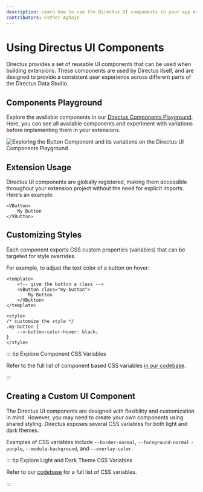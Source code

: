 ```yaml
---
description: Learn how to use the Directus UI components in your app extensions.
contributors: Esther Agbaje
---
```


# Using Directus UI Components

Directus provides a set of reusable UI components that can be used when building extensions. These components are used
by Directus itself, and are designed to provide a consistent user experience across different parts of the Directus Data
Studio.

## Components Playground

Explore the available components in our [Directus Components Playground](https://components.directus.io/). Here, you can
see all available components and experiment with variations before implementing them in your extensions.

![Exploring the Button Component and its variations on the Directus UI Components Playground](https://marketing.directus.app/assets/46d72f1a-5d9f-49f8-a09a-b2ffc5200812.gif)

## Extension Usage

Directus UI components are globally registered, making them accessible throughout your extension project without the
need for explicit imports. Here’s an example:

```vue
<VButton>
	My Button
</VButton>
```

## Customizing Styles

Each component exports CSS custom properties (variables) that can be targeted for style overrides.

For example, to adjust the text color of a button on hover:

```vue
<template>
	<!-- give the button a class -->
	<VButton class="my-button">
		My Button
	</VButton>
</template>

<style>
/* customize the style */
.my-button {
	--v-button-color-hover: black;
}
</style>
```

::: tip Explore Component CSS Variables

Refer to the full list of component based CSS variables
[in our codebase](https://github.com/directus/directus/tree/main/app/src/components).

:::

## Creating a Custom UI Component

The Directus UI components are designed with flexibility and customization in mind. However, you may need to create your
own components using shared styling. Directus exposes several CSS variables for both light and dark themes.

Examples of CSS variables include `--border-normal`, `--foreground-normal` `-purple`, `--module-background`, and
`--overlay-color`.

::: tip Explore Light and Dark Theme CSS Variables

Refer to our [codebase](https://github.com/directus/directus/tree/main/app/src/styles/themes) for a full list of CSS
variables.

:::
